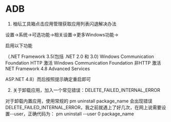 # ADB

1. 柚坛工具箱点击应用管理获取应用列表闪退解决办法

设置→系统→可选功能→相关设置→更多Windows功能→

启用以下功能

（.NET Framework 3.5(包括 .NET 2.0 和 3.0)
Windows Communication Foundation HTTP 激活
Windows Communication Foundation 非HTTP 激活
NET Framework 4.8 Advanced Services

ASP.NET 4.8）而后按照提示确定重启即可



2. 关于卸载应用，加入一个常见错误：DELETE_FAILED_INTERNAL_ERROR

对于卸载内置应用，使用常规的
pm uninstall package_name
会出现错误DELETE_FAILED_INTERNAL_ERROR，我之前就遇上了好几次，在网上说需要设置--user，正确代码为：
pm uninstall --user 0 package_name